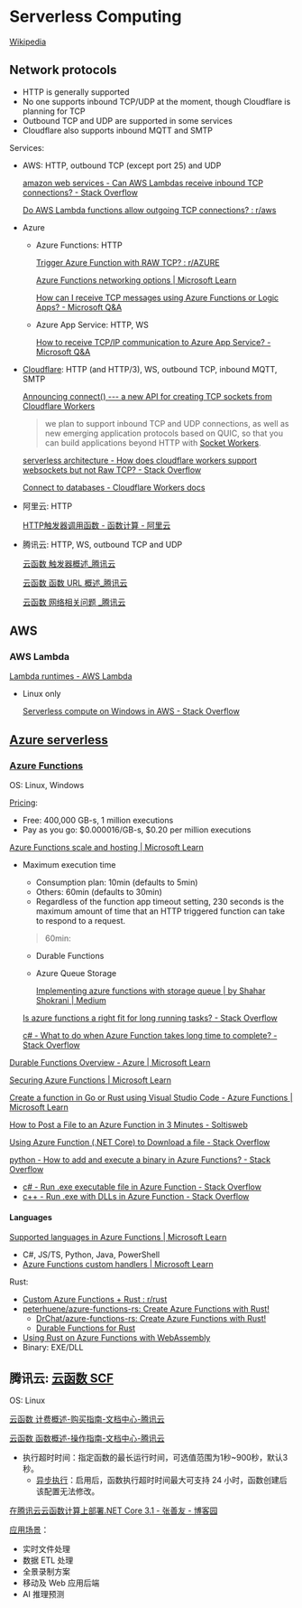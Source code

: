 # Serverless Computing
[Wikipedia](https://en.wikipedia.org/wiki/Serverless_computing)

## Network protocols
- HTTP is generally supported
- No one supports inbound TCP/UDP at the moment, though Cloudflare is planning for TCP
- Outbound TCP and UDP are supported in some services
- Cloudflare also supports inbound MQTT and SMTP

Services:
- AWS: HTTP, outbound TCP (except port 25) and UDP

  [amazon web services - Can AWS Lambdas receive inbound TCP connections? - Stack Overflow](https://stackoverflow.com/questions/49019617/can-aws-lambdas-receive-inbound-tcp-connections)

  [Do AWS Lambda functions allow outgoing TCP connections? : r/aws](https://www.reddit.com/r/aws/comments/uk4ogt/do_aws_lambda_functions_allow_outgoing_tcp/)

- Azure
  - Azure Functions: HTTP

    [Trigger Azure Function with RAW TCP? : r/AZURE](https://www.reddit.com/r/AZURE/comments/12q9j5q/trigger_azure_function_with_raw_tcp/)

    [Azure Functions networking options | Microsoft Learn](https://learn.microsoft.com/en-us/azure/azure-functions/functions-networking-options?tabs=azure-portal)

    [How can I receive TCP messages using Azure Functions or Logic Apps? - Microsoft Q&A](https://learn.microsoft.com/en-us/answers/questions/1852581/how-can-i-receive-tcp-messages-using-azure-functio)
  - Azure App Service: HTTP, WS

    [How to receive TCP/IP communication to Azure App Service? - Microsoft Q&A](https://learn.microsoft.com/en-us/answers/questions/2145757/how-to-receive-tcp-ip-communication-to-azure-app-s)

- [Cloudflare](https://developers.cloudflare.com/workers/reference/protocols/): HTTP (and HTTP/3), WS, outbound TCP, inbound MQTT, SMTP

  [Announcing connect() --- a new API for creating TCP sockets from Cloudflare Workers](https://blog.cloudflare.com/workers-tcp-socket-api-connect-databases/)
  > we plan to support inbound TCP and UDP connections, as well as new emerging application protocols based on QUIC, so that you can build applications beyond HTTP with [Socket Workers](https://blog.cloudflare.com/introducing-socket-workers/).

  [serverless architecture - How does cloudflare workers support websockets but not Raw TCP? - Stack Overflow](https://stackoverflow.com/questions/78257027/how-does-cloudflare-workers-support-websockets-but-not-raw-tcp)

  [Connect to databases - Cloudflare Workers docs](https://developers.cloudflare.com/workers/databases/connecting-to-databases/)

- 阿里云: HTTP

  [HTTP触发器调用函数 - 函数计算 - 阿里云](https://www.alibabacloud.com/help/zh/functioncompute/fc-3-0/user-guide/http-trigger-invoking-function)

- 腾讯云: HTTP, WS, outbound TCP and UDP

  [云函数 触发器概述\_腾讯云](https://cloud.tencent.com/document/product/583/9705)

  [云函数 函数 URL 概述\_腾讯云](https://cloud.tencent.com/document/product/583/96099)

  [云函数 网络相关问题 \_腾讯云](https://cloud.tencent.com/document/product/583/55718)

## AWS
### AWS Lambda
[Lambda runtimes - AWS Lambda](https://docs.aws.amazon.com/lambda/latest/dg/lambda-runtimes.html)
- Linux only
  
  [Serverless compute on Windows in AWS - Stack Overflow](https://stackoverflow.com/questions/41156203/serverless-compute-on-windows-in-aws)

## [Azure serverless](https://azure.microsoft.com/en-us/solutions/serverless)
### [Azure Functions](https://azure.microsoft.com/en-us/products/functions/)
OS: Linux, Windows

[Pricing](https://azure.microsoft.com/en-us/pricing/details/functions/):
- Free: 400,000 GB-s, 1 million executions
- Pay as you go: $0.000016/GB-s, $0.20 per million executions

[Azure Functions scale and hosting | Microsoft Learn](https://learn.microsoft.com/en-us/azure/azure-functions/functions-scale)
- Maximum execution time
  - Consumption plan: 10min (defaults to 5min)
  - Others: 60min (defaults to 30min)
  - Regardless of the function app timeout setting, 230 seconds is the maximum amount of time that an HTTP triggered function can take to respond to a request.

  > 60min:
  - Durable Functions
  - Azure Queue Storage

    [Implementing azure functions with storage queue | by Shahar Shokrani | Medium](https://shokrano.medium.com/implementing-azure-functions-with-storage-queue-6b70fad5f58e)

  [Is azure functions a right fit for long running tasks? - Stack Overflow](https://stackoverflow.com/questions/63490224/is-azure-functions-a-right-fit-for-long-running-tasks)

  [c# - What to do when Azure Function takes long time to complete? - Stack Overflow](https://stackoverflow.com/questions/73022044/what-to-do-when-azure-function-takes-long-time-to-complete)

[Durable Functions Overview - Azure | Microsoft Learn](https://learn.microsoft.com/en-us/azure/azure-functions/durable/durable-functions-overview)

[Securing Azure Functions | Microsoft Learn](https://learn.microsoft.com/en-us/azure/azure-functions/security-concepts?tabs=v4)

[Create a function in Go or Rust using Visual Studio Code - Azure Functions | Microsoft Learn](https://learn.microsoft.com/en-us/azure/azure-functions/create-first-function-vs-code-other?tabs=go%2Cmacos)

[How to Post a File to an Azure Function in 3 Minutes - Soltisweb](https://soltisweb.com/blog/detail/2020-11-10-howtopostafiletoazurefunctionin3minutes)

[Using Azure Function (.NET Core) to Download a file - Stack Overflow](https://stackoverflow.com/questions/52705755/using-azure-function-net-core-to-download-a-file)

[python - How to add and execute a binary in Azure Functions? - Stack Overflow](https://stackoverflow.com/questions/55132619/how-to-add-and-execute-a-binary-in-azure-functions)
- [c# - Run .exe executable file in Azure Function - Stack Overflow](https://stackoverflow.com/questions/45348498/run-exe-executable-file-in-azure-function)
- [c++ - Run .exe with DLLs in Azure Function - Stack Overflow](https://stackoverflow.com/questions/52384375/run-exe-with-dlls-in-azure-function)

#### Languages
[Supported languages in Azure Functions | Microsoft Learn](https://learn.microsoft.com/en-us/azure/azure-functions/supported-languages)
- C#, JS/TS, Python, Java, PowerShell
- [Azure Functions custom handlers | Microsoft Learn](https://learn.microsoft.com/en-us/azure/azure-functions/functions-custom-handlers)

Rust:
- [Custom Azure Functions + Rust : r/rust](https://www.reddit.com/r/rust/comments/1cn9v5q/custom_azure_functions_rust/)
- [peterhuene/azure-functions-rs: Create Azure Functions with Rust!](https://github.com/peterhuene/azure-functions-rs/)
  - [DrChat/azure-functions-rs: Create Azure Functions with Rust!](https://github.com/DrChat/azure-functions-rs)
  - [Durable Functions for Rust](https://gist.github.com/peterhuene/f5c305c637f6642f46906c66e624a418)
- [Using Rust on Azure Functions with WebAssembly](https://www.danielbass.dev/using-rust-on-azure-functions-with-webassembly/)
- Binary: EXE/DLL

## 腾讯云: [云函数 SCF](https://cloud.tencent.com/product/scf)
OS: Linux

[云函数 计费概述-购买指南-文档中心-腾讯云](https://cloud.tencent.com/document/product/583/17299)

[云函数 函数概述-操作指南-文档中心-腾讯云](https://cloud.tencent.com/document/product/583/19805)
- 执行超时时间：指定函数的最长运行时间，可选值范围为1秒~900秒，默认3秒。
  - [异步执行](https://cloud.tencent.com/document/product/583/51519)：启用后，函数执行超时时间最大可支持 24 小时，函数创建后该配置无法修改。

[在腾讯云云函数计算上部署.NET Core 3.1 - 张善友 - 博客园](https://www.cnblogs.com/shanyou/p/scf-dotnet-customruntime.html)

[应用场景](https://cloud.tencent.com/document/product/583/30511)：
- 实时文件处理
- 数据 ETL 处理
- 全景录制方案
- 移动及 Web 应用后端
- AI 推理预测